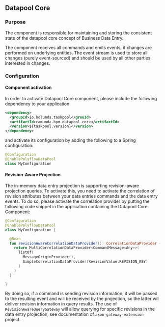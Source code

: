 ## Datapool Core

### Purpose

The component is responsible for maintaining and storing the consistent state of the datapool
core concept of Business Data Entry.

The component receives all commands and emits events, if changes are performed on underlying entities.
The event stream is used to store all changes (purely event-sourced) and should be used by all other
parties interested in changes.

### Configuration

#### Component activation

In order to activate Datapool Core component, please include the following dependency to your application

```xml
<dependency>
  <groupId>io.holunda.taskpool</grouId>
  <artifactId>camunda-bpm-datapool-core</artifactId>
  <version>${taskpool.version}</version>
</dependency>
```

and activate its configuration by adding the following to a Spring configuration:

```kotlin
@Configuration
@EnablePolyflowDataPool
class MyConfiguration
```

#### Revision-Aware Projection

The in-memory data entry projection is supporting revision-aware projection queries. To activate this, you need
to activate the correlation of revision attributes between your data entries commands and the data entry events. To do so, please
activate the correlation provider by putting the following code snippet in the application containing the Datapool Core Component:

```kotlin
@Configuration
@EnablePolyflowDataPool
class MyConfiguration {

  @Bean
  fun revisionAwareCorrelationDataProvider(): CorrelationDataProvider {
    return MultiCorrelationDataProvider<CommandMessage<Any>>(
      listOf(
        MessageOriginProvider(),
        SimpleCorrelationDataProvider(RevisionValue.REVISION_KEY)
      )
    )
  }

}
```

By doing so, if a command is sending revision information, it will be passed to the resulting event and will be received by the projection, so the
latter will deliver revision information in query results. The use of `RevisionAwareQueryGateway` will allow querying for specific revisions in the data entry
projection, see documentation of `axon-gateway-extension` project.
